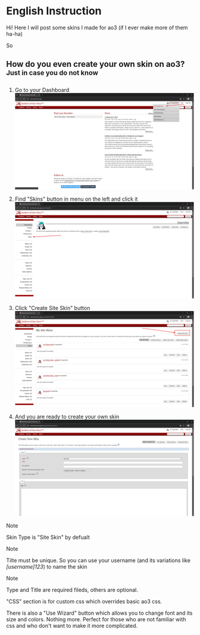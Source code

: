 # English Instruction

Hi!
Here I will post some skins I made for ao3 (if I ever make more of them ha-ha)

So 

## How do you even create your own skin on ao3? <sup> Just in case you do not know </sup>

1. Go to your Dashboard
![Go to your Dashboard](/images/go-to-dashboard.png)

2. Find "Skins" button in menu on the left and click it
!["Skins" button in menu on the left](/images/then-skins-in-menu-on-the-left.png)

3. Click "Create Site Skin" button 
!["Create Site Skin" button](/images/then-press-create-site-skin-button.png)

4. And you are ready to create your own skin 
![We are ready](/images/here-we-are.png)


> [!NOTE]
> Skin Type is "Site Skin" by defualt 

> [!NOTE]
> Tilte must be unique. So you can use your username (and its variations like _[username]123_) to name the skin

>[!NOTE]
>Type and Title are required fileds, others are optional. 

"CSS" section is for custom css which overrides basic ao3 css. 

There is also a "Use Wizard" button which allows you to change font and its size and colors. Nothing more. Perfect for those who are not familiar with css and who don't want to make it more complicated.
